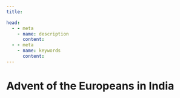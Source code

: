 ```yaml
---
title:

head:
  - - meta
    - name: description
      content:
  - - meta
    - name: keywords
      content:
---
```



<div font-serif text-base	 font-medium hyphens-none leading-normal tracking-wider subpixel-antialiased>

# Advent of the Europeans in India

<img src="/modern-history/illustration/banner-advent1-700w.webp"  alt="" style="max-width:700px; margin: 0 auto; display: grid" async="loading" decoding="async" loading="lazy"  />












</div>
